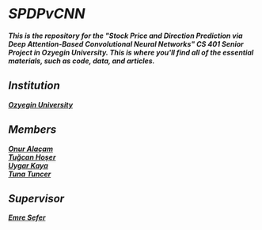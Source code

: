 # **_SPDPvCNN_**

**_This is the repository for the "Stock Price and Direction Prediction via Deep Attention-Based Convolutional Neural Networks" CS 401 Senior Project in Ozyegin University. This is where you'll find all of the essential materials, such as code, data, and articles._**

## **_Institution_**

**_[Ozyegin University](https://www.ozyegin.edu.tr/)_**

## **_Members_**

**_[Onur Alaçam](https://github.com/Onralcm)_**<br/>
**_[Tuğcan Hoşer](https://github.com/Tugcannn)_**<br/>
**_[Uygar Kaya](https://github.com/UygarKAYA)_**<br/>
**_[Tuna Tuncer](https://github.com/kuantuna)_**

## **_Supervisor_**

**_[Emre Sefer](http://www.emresefer.com/)_**
